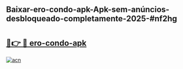 ## Baixar-ero-condo-apk-Apk-sem-anúncios-desbloqueado-completamente-2025-#nf2hg

# <h2><a href="https://ainizakaria.my?title=ero-condo-apk&ref=22M">🔗👉 🔴 ero-condo-apk</a></h2>

[![acn](https://github.com/user-attachments/assets/0f9c940e-d8b0-45ae-aac7-cd30a18b3e1c)](https://ainizakaria.my?title=ero-condo-apk&ref=22M)

